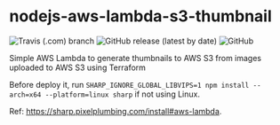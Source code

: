 # nodejs-aws-lambda-s3-thumbnail
![Travis (.com) branch](https://img.shields.io/travis/com/viniciusls/enhanced-image-handler-service/main)
![GitHub release (latest by date)](https://img.shields.io/github/v/release/viniciusls/enhanced-image-handler-service)
![GitHub](https://img.shields.io/github/license/viniciusls/enhanced-image-handler-service)

Simple AWS Lambda to generate thumbnails to AWS S3 from images uploaded to AWS S3 using Terraform

Before deploy it, run `SHARP_IGNORE_GLOBAL_LIBVIPS=1 npm install --arch=x64 --platform=linux sharp` if not using Linux. 

Ref: https://sharp.pixelplumbing.com/install#aws-lambda.
